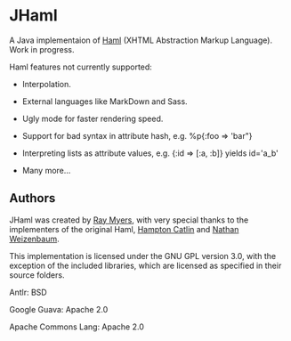 # JHaml

A Java implementaion of [Haml](http://haml-lang.com/) (XHTML Abstraction Markup Language). Work in progress.

Haml features not currently supported:

* Interpolation.

* External languages like MarkDown and Sass.

* Ugly mode for faster rendering speed.

* Support for bad syntax in attribute hash, e.g. %p{:foo => 'bar\"}

* Interpreting lists as attribute values, e.g. {:id => [:a, :b]} yields id='a_b'

* Many more...

## Authors

JHaml was created by [Ray Myers](http://cadrlife.com), with very special thanks to the implementers of the 
original Haml, [Hampton Catlin](http://hamptoncatlin.com) and [Nathan Weizenbaum](http://nex-3.com).

This implementation is licensed under the GNU GPL version 3.0, with the exception of the included 
libraries, which are licensed as specified in their source folders.

Antlr: BSD

Google Guava: Apache 2.0

Apache Commons Lang: Apache 2.0
